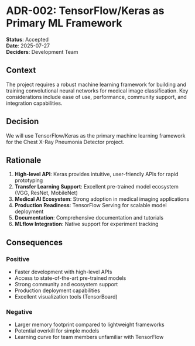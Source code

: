 # ADR-002: TensorFlow/Keras as Primary ML Framework

**Status**: Accepted  
**Date**: 2025-07-27  
**Deciders**: Development Team  

## Context

The project requires a robust machine learning framework for building and training convolutional neural networks for medical image classification. Key considerations include ease of use, performance, community support, and integration capabilities.

## Decision

We will use TensorFlow/Keras as the primary machine learning framework for the Chest X-Ray Pneumonia Detector project.

## Rationale

1. **High-level API**: Keras provides intuitive, user-friendly APIs for rapid prototyping
2. **Transfer Learning Support**: Excellent pre-trained model ecosystem (VGG, ResNet, MobileNet)
3. **Medical AI Ecosystem**: Strong adoption in medical imaging applications
4. **Production Readiness**: TensorFlow Serving for scalable model deployment
5. **Documentation**: Comprehensive documentation and tutorials
6. **MLflow Integration**: Native support for experiment tracking

## Consequences

### Positive
- Faster development with high-level APIs
- Access to state-of-the-art pre-trained models
- Strong community and ecosystem support
- Production deployment capabilities
- Excellent visualization tools (TensorBoard)

### Negative
- Larger memory footprint compared to lightweight frameworks
- Potential overkill for simple models
- Learning curve for team members unfamiliar with TensorFlow